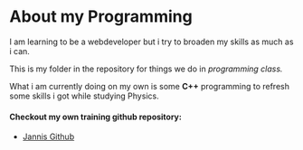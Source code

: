 # About my Programming

I am learning to be a webdeveloper but i try to broaden my skills as much as i can.  

This is my folder in the repository for things we do in *programming class.*

What i am currently doing on my own is some **C++** programming to refresh some skills i got while studying Physics.

#### Checkout my own training github repository:
* [Jannis Github](https://github.com/JannisHessel/thebeginning)